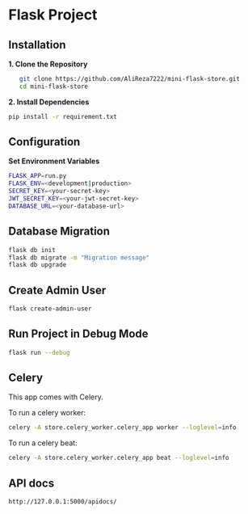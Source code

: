 # Flask Project

## Installation

**1. Clone the Repository**
```bash
   git clone https://github.com/AliReza7222/mini-flask-store.git
   cd mini-flask-store
```
**2. Install Dependencies**
```bash
pip install -r requirement.txt
```
## Configuration

**Set Environment Variables**
```bash
FLASK_APP=run.py
FLASK_ENV=<development|production>
SECRET_KEY=<your-secret-key>
JWT_SECRET_KEY=<your-jwt-secret-key>
DATABASE_URL=<your-database-url>
```

## Database Migration
```bash
flask db init
flask db migrate -m "Migration message"
flask db upgrade
```


## Create Admin User
```bash
flask create-admin-user
```

## Run Project in Debug Mode
```bash
flask run --debug
```

## Celery

This app comes with Celery.

To run a celery worker:

```bash
celery -A store.celery_worker.celery_app worker --loglevel=info
```

To run a celery beat:

```bash
celery -A store.celery_worker.celery_app beat --loglevel=info
```

## API docs
```bash
http://127.0.0.1:5000/apidocs/
```
